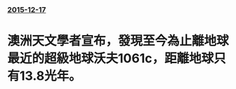 ### [2015-12-17](/news/2015/12/17/index.md)

##### 
# 澳洲天文學者宣布，發現至今為止離地球最近的超級地球沃夫1061c，距離地球只有13.8光年。




